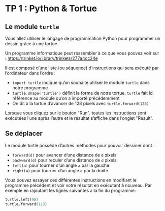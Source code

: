 # TP 1 : Python & Tortue

## Le module `turtle`

Vous allez utiliser le langage de programmation Python pour programmer un dessin grâce à une tortue.

Un programme informatique peut ressembler à ce que vous pouvez voir sur : <a href="https://trinket.io/library/trinkets/277a4cc24e" target="_blank">https://trinket.io/library/trinkets/277a4cc24e</a>

Il est composé d’une liste (ou séquence) d’instructions qui sera exécuté par l’ordinateur dans l’ordre :

- `import turtle` indique qu’on souhaite utiliser le module `turtle` dans notre programme
- `turtle.shape('turtle')` définit la forme de notre tortue. `turtle` fait ici référence au module qu’on a importé précédemment
- On dit à la tortue d’avancer de 128 pixels avec `turtle.forward(128)`

Lorsque vous cliquez sur le bouton "Run", toutes les instructions sont exécutées l’une après l’autre et le résultat s’affiche dans l’onglet "Result".

## Se déplacer

Le module turtle possède d’autres méthodes pour pouvoir dessiner dont :

- `forward(d)` pour avancer d’une distance de `d` pixels
- `backward(d)` pour reculer d’une distance de `d` pixels
- `left(a)` pour tourner d’un angle `a` par la gauche
- `right(a)` pour tourner d’un angle `a` par la droite

Vous pouvez essayer ces différentes instructions en modifiant le programme précédent et voir votre résultat en exécutant à nouveau.
Par exemple en rajoutant les lignes suivantes à la fin du programme:

```python
turtle.left(90)
turtle.forward(128)
```
